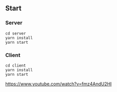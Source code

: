 ## Start

### Server
```
cd server 
yarn install
yarn start
```

### Client
```
cd client 
yarn install
yarn start
```

https://www.youtube.com/watch?v=fmz4AndU2HI